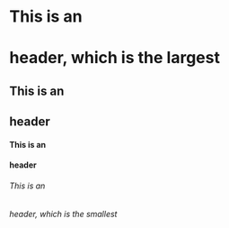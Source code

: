 # This is an <h1> header, which is the largest
## This is an <h2> header
#### This is an <h4> header
###### This is an <h6> header, which is the smallest

